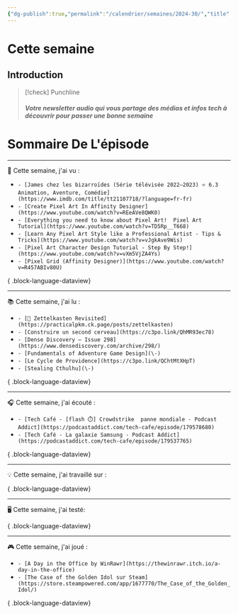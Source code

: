 ```yaml
---
{"dg-publish":true,"permalink":"/calendrier/semaines/2024-30/","title":"Cette semaine"}
---
```



# Cette semaine

## Introduction

> [!check] Punchline
> ##### Votre newsletter audio qui vous partage des médias et infos tech à découvrir pour passer une bonne semaine


# Sommaire De L'épisode

---
🍿 Cette semaine, j'ai vu :

- ``- [James chez les bizarroïdes (Série télévisée 2022–2023) ⭐ 6.3  Animation, Aventure, Comédie](https://www.imdb.com/title/tt21107718/?language=fr-fr) ``
- ``- [Create Pixel Art In Affinity Designer](https://www.youtube.com/watch?v=REeAVe8QWK0) ``
- ``- [Everything you need to know about Pixel Art!  Pixel Art Tutorial](https://www.youtube.com/watch?v=TD5Rp__T668) ``
- ``- [Learn Any Pixel Art Style like a Professional Artist - Tips & Tricks](https://www.youtube.com/watch?v=vJgkAve9Wis) ``
- ``- [Pixel Art Character Design Tutorial - Step By Step!](https://www.youtube.com/watch?v=vXm5VjZA4Ys) ``
- ``- [Pixel Grid (Affinity Designer)](https://www.youtube.com/watch?v=R457ABIv80U) ``

{ .block-language-dataview}

---
📚 Cette semaine, j'ai lu :

- ``- [📓 Zettelkasten Revisited](https://practicalpkm.ck.page/posts/zettelkasten) ``
- ``- [Construire un second cerveau](https://c3po.link/QhMR93ec78) ``
- ``- [Dense Discovery – Issue 298](https://www.densediscovery.com/archive/298/) ``
- ``- [Fundamentals of Adventure Game Design](\-) ``
- ``- [Le Cycle de Providence](https://c3po.link/QChtMtXHpT) ``
- ``- [Stealing Cthulhu](\-) ``

{ .block-language-dataview}

---
🎧 Cette semaine, j'ai écouté :

- ``- [Tech Café - [flash ⏱️] Crowdstrike  panne mondiale - Podcast Addict](https://podcastaddict.com/tech-cafe/episode/179578680) ``
- ``- [Tech Café - La galaxie Samsung - Podcast Addict](https://podcastaddict.com/tech-cafe/episode/179537765) ``

{ .block-language-dataview}

---
💡 Cette semaine, j'ai travaillé sur :


{ .block-language-dataview}

---
🖥 Cette semaine, j'ai testé:


{ .block-language-dataview}

---
🎮 Cette semaine, j'ai joué :

- ``- [A Day in the Office by WinRawr](https://thewinrawr.itch.io/a-day-in-the-office) ``
- ``- [The Case of the Golden Idol sur Steam](https://store.steampowered.com/app/1677770/The_Case_of_the_Golden_Idol/) ``

{ .block-language-dataview}


